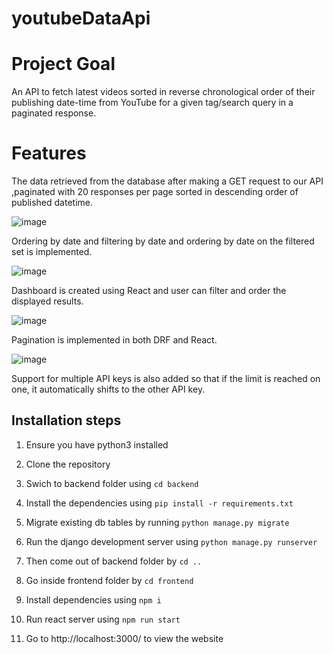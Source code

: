 # youtubeDataApi

# Project Goal

An API to fetch latest videos sorted in reverse chronological order of their publishing date-time from YouTube for a given tag/search query in a paginated response.

# Features

The data retrieved from the database after making a GET request to our API ,paginated with 20 responses per page sorted in descending order of published datetime.

![image](https://user-images.githubusercontent.com/63365275/146654186-352db83d-d653-4247-a517-59140ead9fde.png)


Ordering by date and filtering by date and ordering by date on the filtered set is implemented.

![image](https://user-images.githubusercontent.com/63365275/146654204-a9462ed7-4043-4729-8aec-0ec055f6688b.png)


Dashboard is created using React and user can filter and order the displayed results.

![image](https://user-images.githubusercontent.com/63365275/146654272-7ec04280-27be-4e8e-b536-7a743b53aa66.png)


Pagination is implemented in both DRF and React.

![image](https://user-images.githubusercontent.com/63365275/146654310-81924975-2b9c-4037-8522-83c71602e58f.png)

Support for multiple API keys is also added so that if the limit is reached on one, it automatically shifts to the other API key.



## Installation steps

1. Ensure you have python3 installed

2. Clone the repository

3. Swich to backend folder using `cd backend`

4. Install the dependencies using `pip install -r requirements.txt`

5. Migrate existing db tables by running `python manage.py migrate`

6. Run the django development server using `python manage.py runserver`

7. Then come out of backend folder by `cd ..`

8. Go inside frontend folder by `cd frontend`

9. Install dependencies using  `npm i`

10. Run react server using `npm run start`

11. Go to http://localhost:3000/ to view the website
